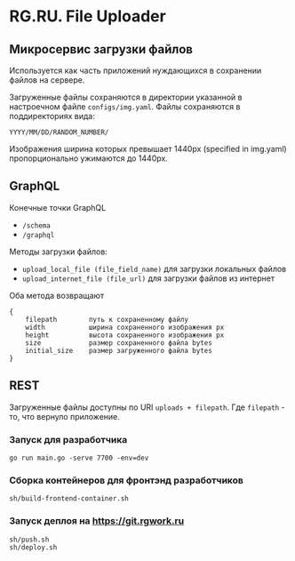 # RG.RU. File Uploader

## Микросервис загрузки файлов

Используется как часть приложений нуждающихся в сохранении файлов на сервере.

Загруженные файлы сохраняются в директории указанной в настроечном файле `configs/img.yaml`.
Файлы сохраняются в поддиректориях вида:

    YYYY/MM/DD/RANDOM_NUMBER/

Изображения ширина которых превышает 1440px (specified in img.yaml) пропорционально ужимаются до 1440px.

## GraphQL

Конечные точки GraphQL 
- `/schema` 
- `/graphql`


Методы загрузки файлов:
- `upload_local_file (file_field_name)` для загрузки локальных файлов
- `upload_internet_file (file_url)` для загрузки файлов из интернет

Оба метода возвращают 

    {
        filepath        путь к сохраненному файлу 
        width           ширина сохраненного изображения px
        height          высота сохраненного изображения px
        size            размер сохраненного файла bytes
        initial_size    размер загруженного файла bytes
    }

## REST

Загруженные файлы доступны по URI 
`uploads + filepath`. Где `filepath` - то, что вернуло приложение.


### Запуск для разработчика

    go run main.go -serve 7700 -env=dev

### Сборка контейнеров для фронтэнд разработчиков

    sh/build-frontend-container.sh

### Запуск деплоя на https://git.rgwork.ru

    sh/push.sh
    sh/deploy.sh

